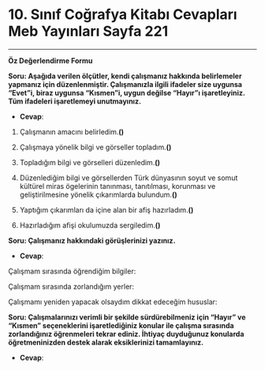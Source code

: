 # 10. Sınıf Coğrafya Kitabı Cevapları Meb Yayınları Sayfa 221

---

**Öz Değerlendirme Formu**

**Soru: Aşağıda verilen ölçütler, kendi çalışmanız hakkında belirlemeler yapmanız için düzenlenmiştir. Çalışmanızla ilgili ifadeler size uygunsa “Evet”i, biraz uygunsa “Kısmen”i, uygun değilse “Hayır”ı işaretleyiniz. Tüm ifadeleri işaretlemeyi unutmayınız.**

-   **Cevap**:

1. Çalışmanın amacını belirledim.**()**

 2. Çalışmaya yönelik bilgi ve görseller topladım.**()**

 3. Topladığım bilgi ve görselleri düzenledim.**()**

 4. Düzenlediğim bilgi ve görsellerden Türk dünyasının soyut ve somut kültürel miras ögelerinin tanınması, tanıtılması, korunması ve geliştirilmesine yönelik çıkarımlarda bulundum.**()**

 5. Yaptığım çıkarımları da içine alan bir afiş hazırladım.**()**

 6. Hazırladığım afişi okulumuzda sergiledim.**()**

**Soru: Çalışmanız hakkındaki görüşlerinizi yazınız.**

-   **Cevap**:

Çalışmam sırasında öğrendiğim bilgiler:

 Çalışmam sırasında zorlandığım yerler:

 Çalışmamı yeniden yapacak olsaydım dikkat edeceğim hususlar:

**Soru: Çalışmalarınızı verimli bir şekilde sürdürebilmeniz için “Hayır” ve “Kısmen” seçeneklerini işaretlediğiniz konular ile çalışma sırasında zorlandığınız öğrenmeleri tekrar ediniz. İhtiyaç duyduğunuz konularda öğretmeninizden destek alarak eksiklerinizi tamamlayınız.**

-   **Cevap**: